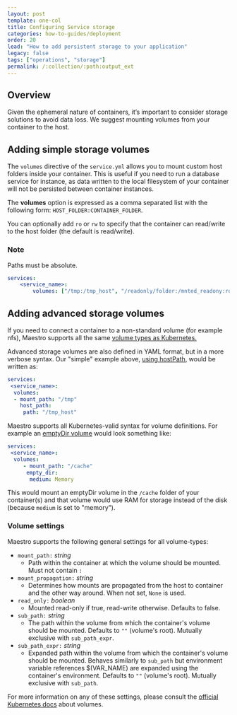 ```yaml
---
layout: post
template: one-col
title: Configuring Service storage
categories: how-to-guides/deployment
order: 20
lead: "How to add persistent storage to your application"
legacy: false
tags: ["operations", "storage"]
permalink: /:collection/:path:output_ext
---
```


## Overview

Given the ephemeral nature of containers, it’s important to consider storage solutions to avoid data loss. We suggest mounting volumes from your container to the host.

## Adding simple storage volumes

The `volumes` directive of the `service.yml` allows you to mount custom host folders inside your container. This is useful if you need to run a database service for instance, as data written to the local filesystem of your container will not be persisted between container instances.

The **volumes** option is expressed as a comma separated list with the following form: `HOST_FOLDER:CONTAINER_FOLDER`.

You can optionally add `ro` or `rw` to specify that the container can read/write to the host folder (the default is read/write).

### Note

<div class="notice notice-warning"><p>Paths must be absolute.</p></div>

```yaml
services:
    <service_name>:
        volumes: ["/tmp:/tmp_host", "/readonly/folder:/mnted_readony:ro"]
```

## Adding advanced storage volumes

If you need to connect a container to a non-standard volume (for example nfs), Maestro supports all the same [volume types as Kubernetes.](https://kubernetes.io/docs/concepts/storage/volumes/#types-of-volumes) 

Advanced storage volumes are also defined in YAML format, but in a more verbose syntax. Our "simple" example above, [using hostPath](https://kubernetes.io/docs/concepts/storage/volumes/#hostpath), would be written as:

```yaml
services:
 <service_name>:
  volumes:
  - mount_path: "/tmp"
    host_path: 
     path: "/tmp_host"
```

Maestro supports all Kubernetes-valid syntax for volume definitions.  For example an [emptyDir volume](https://kubernetes.io/docs/concepts/storage/volumes/#emptydir)  would look something like:

```yaml
services:
 <service_name>:
  volumes:
	 - mount_path: "/cache"
      empty_dir:
       medium: Memory
```

This would mount an emptyDir volume in the `/cache` folder of your container(s) and that volume would use RAM for storage instead of the disk (because `medium` is set to "memory").

### Volume settings

Maestro supports the following general settings for all volume-types:

- `mount_path:` *string*
    - Path within the container at which the volume should be mounted. Must not contain `:`
- `mount_propagation:` *string*
    - Determines how mounts are propagated from the host to container and the other way around. When not set, `None` is used.
- `read_only:` *boolean*
    - Mounted read-only if true, read-write otherwise. Defaults to false.
- `sub_path:` *string*
    - The path within the volume from which the container's volume should be mounted. Defaults to `""` (volume's root). Mutually exclusive with `sub_path_expr`.
- `sub_path_expr:` *string*
    - Expanded path within the volume from which the container's volume should be mounted. Behaves similarly to `sub_path` but environment variable references $(VAR_NAME) are expanded using the container's environment. Defaults to `""` (volume's root). Mutually exclusive with `sub_path`.

For more information on any of these settings, please consult the [official Kubernetes docs](https://kubernetes.io/docs/concepts/storage/volumes/) about volumes.